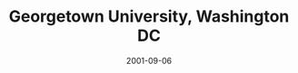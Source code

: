 ---
title: "Georgetown University, Washington DC"
project_id: 
date: 2001-09-06
conference_id: ""
presenters:
   - peter_bandettini
summary: "<p>Georgetown University, Washington DC</p>"
file: /assets/presentations/T110.ppt
filename: T110.ppt
layout: presentation
---